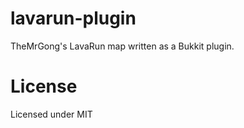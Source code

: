 # lavarun-plugin

TheMrGong's LavaRun map written as a Bukkit plugin.

# License

Licensed under MIT